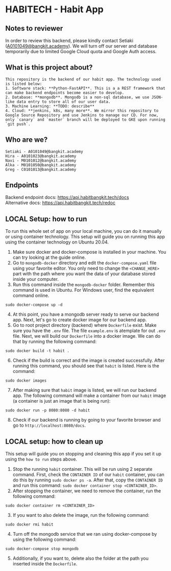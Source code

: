 # HABITECH - Habit App

## Notes to reviewer
In order to review this backend, please kindly contact Setiaki (A0101049@bangkit.academy). We will turn off our server and database temporarily due to limited Google Cloud quota and Google Auth access.

## What is this project about?
```
This repository is the backend of our habit app. The technology used is listed below:
1. Software stack: **Python-FastAPI**. This is a a REST framework that can make backend endpoints become easier to develop.
2. Database: **mongodb**. Mongodb is a non-sql database, we use JSON-like data entry to store all of our user data.
3. Machine Learning: **TODO: describe**
4. Cloud: **jenkins, k8s, many more**. We mirror this repository to Google Source Repository and use Jenkins to manage our CD. For now, only `canary` and `master` branch will be deployed to GKE upon running `git push`.
```

## Who are we?
```
Setiaki - A0101049@bangkit.academy
Hira - A0101023@bangkit.academy
Navi - M0101012@bangkit.academy
Alka - M0101050@bangkit.academy
Greg - C0101013@bangkit.academy
```

## Endpoints
Backend endpoint docs: https://api.habitbangkit.tech/docs <br/>
Alternative docs: https://api.habitbangkit.tech/redoc <br/>


## LOCAL Setup: how to run
To run this whole set of app on your local machine, you can do it manually or using container technology. This setup will guide you on running this app using the container technology on Ubuntu 20.04. 
1. Make sure docker and docker-compose is installed in your machine. You can try looking at the guide online.
2. Go to `mongodb-docker` directory and edit the `docker-compose.yaml` file using your favorite editor. You only need to change the `<CHANGE_HERE>` part with the path where you want the data of your database stored inside your computer.
3. Run this command inside the `mongodb-docker` folder. Remember this command is used in Ubuntu. For Windows user, find the equivalent command online.
```
sudo docker-compose up -d
```
4. At this point, you have a mongodb server ready to serve our backend app. Next, let's go to create docker image for our backend app. 
5. Go to root project directory (backend) where `Dockerfile` exist. Make sure you have the `.env` file. The file `example.env` is atemplate for out `.env` file. Next, we will build our `Dockerfile` into a docker image. We can do that by running the following command:
```
sudo docker build -t habit .
```
6. Check if the build is correct and the image is created successfully. After running this command, you should see that `habit` is listed. Here is the command:
```
sudo docker images
```
7. After making sure that `habit` image is listed, we will run our backend app. The following command will make a container from our `habit` image (a container is just an image that is being run):
```
sudo docker run -p 8080:8080 -d habit
```
8. Check if our backend is running by going to your favorite browser and go to `http://localhost:8080/docs`.

## LOCAL setup: how to clean up
This setup will guide you on stopping and cleaning this app if you set it up using the `how to run` steps above. 
1. Stop the running `habit` container. This will be run using 2 separate command. First, check the `CONTAINER ID` of our `habit` container, you can do this by running `sudo docker ps -a`. After that, copy the `CONTAINER ID` and run this command: `sudo docker container stop <CONTAINER_ID>`.
2. After stopping the container, we need to remove the container, run the following command:
```
sudo docker container rm <CONTAINER_ID>
```
3. If you want to also delete the image, run the following command:
```
sudo docker rmi habit
```
4. Turn off the mongodb service that we ran using docker-compose by using the following command:
```
sudo docker-compose stop mongodb
```
5. Additionally, if you want to, delete also the folder at the path you inserted inside the `Dockerfile`.
